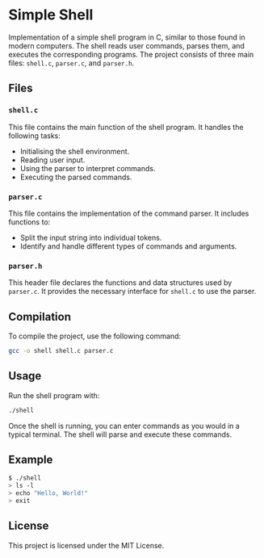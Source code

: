 # Simple Shell

Implementation of a simple shell program in C, similar to those found in modern computers. The shell reads user commands, parses them, and executes the corresponding programs. The project consists of three main files: `shell.c`, `parser.c`, and `parser.h`.

## Files

### `shell.c`
This file contains the main function of the shell program. It handles the following tasks:
- Initialising the shell environment.
- Reading user input.
- Using the parser to interpret commands.
- Executing the parsed commands.

### `parser.c`
This file contains the implementation of the command parser. It includes functions to:
- Split the input string into individual tokens.
- Identify and handle different types of commands and arguments.

### `parser.h`
This header file declares the functions and data structures used by `parser.c`. It provides the necessary interface for `shell.c` to use the parser.

## Compilation

To compile the project, use the following command:
```sh
gcc -o shell shell.c parser.c
```

## Usage

Run the shell program with:
```sh
./shell
```

Once the shell is running, you can enter commands as you would in a typical terminal. The shell will parse and execute these commands.

## Example

```sh
$ ./shell
> ls -l
> echo "Hello, World!"
> exit
```

## License

This project is licensed under the MIT License.
